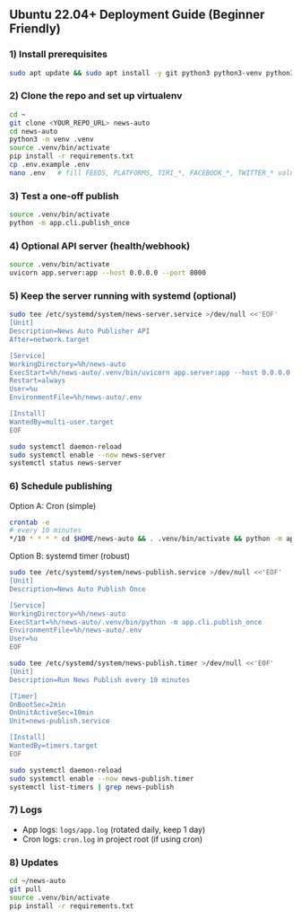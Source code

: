 ## Ubuntu 22.04+ Deployment Guide (Beginner Friendly)

### 1) Install prerequisites
```bash
sudo apt update && sudo apt install -y git python3 python3-venv python3-pip
```

### 2) Clone the repo and set up virtualenv
```bash
cd ~
git clone <YOUR_REPO_URL> news-auto
cd news-auto
python3 -m venv .venv
source .venv/bin/activate
pip install -r requirements.txt
cp .env.example .env
nano .env   # fill FEEDS, PLATFORMS, TIRI_*, FACEBOOK_*, TWITTER_* values
```

### 3) Test a one-off publish
```bash
source .venv/bin/activate
python -m app.cli.publish_once
```

### 4) Optional API server (health/webhook)
```bash
source .venv/bin/activate
uvicorn app.server:app --host 0.0.0.0 --port 8000
```

### 5) Keep the server running with systemd (optional)
```bash
sudo tee /etc/systemd/system/news-server.service >/dev/null <<'EOF'
[Unit]
Description=News Auto Publisher API
After=network.target

[Service]
WorkingDirectory=%h/news-auto
ExecStart=%h/news-auto/.venv/bin/uvicorn app.server:app --host 0.0.0.0 --port 8000
Restart=always
User=%u
EnvironmentFile=%h/news-auto/.env

[Install]
WantedBy=multi-user.target
EOF

sudo systemctl daemon-reload
sudo systemctl enable --now news-server
systemctl status news-server
```

### 6) Schedule publishing

Option A: Cron (simple)
```bash
crontab -e
# every 10 minutes
*/10 * * * * cd $HOME/news-auto && . .venv/bin/activate && python -m app.cli.publish_once >> $HOME/news-auto/cron.log 2>&1
```

Option B: systemd timer (robust)
```bash
sudo tee /etc/systemd/system/news-publish.service >/dev/null <<'EOF'
[Unit]
Description=News Auto Publish Once

[Service]
WorkingDirectory=%h/news-auto
ExecStart=%h/news-auto/.venv/bin/python -m app.cli.publish_once
EnvironmentFile=%h/news-auto/.env
User=%u
EOF

sudo tee /etc/systemd/system/news-publish.timer >/dev/null <<'EOF'
[Unit]
Description=Run News Publish every 10 minutes

[Timer]
OnBootSec=2min
OnUnitActiveSec=10min
Unit=news-publish.service

[Install]
WantedBy=timers.target
EOF

sudo systemctl daemon-reload
sudo systemctl enable --now news-publish.timer
systemctl list-timers | grep news-publish
```

### 7) Logs
- App logs: `logs/app.log` (rotated daily, keep 1 day)
- Cron logs: `cron.log` in project root (if using cron)

### 8) Updates
```bash
cd ~/news-auto
git pull
source .venv/bin/activate
pip install -r requirements.txt
```



